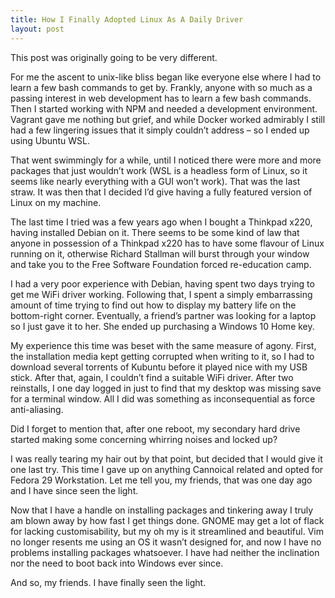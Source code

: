 ```yaml
---
title: How I Finally Adopted Linux As A Daily Driver 
layout: post 
---
```


This post was originally going to be very different.

For me the ascent to unix-like bliss began like everyone else where I had to learn a few bash commands to get by. Frankly, anyone with so much as a passing interest in web development has to learn a few bash commands. Then I started working with NPM and needed a development environment. Vagrant gave me nothing but grief, and while Docker worked admirably I still had a few lingering issues that it simply couldn’t address – so I ended up using Ubuntu WSL.

That went swimmingly for a while, until I noticed there were more and more packages that just wouldn’t work (WSL is a headless form of Linux, so it seems like nearly everything with a GUI won’t work). That was the last straw. It was then that I decided I’d give having a fully featured version of Linux on my machine.

The last time I tried was a few years ago when I bought a Thinkpad x220, having installed Debian on it. There seems to be some kind of law that anyone in possession of a Thinkpad x220 has to have some flavour of Linux running on it, otherwise Richard Stallman will burst through your window and take you to the Free Software Foundation forced re-education camp.

I had a very poor experience with Debian, having spent two days trying to get me WiFi driver working. Following that, I spent a simply embarrassing amount of time trying to find out how to display my battery life on the bottom-right corner. Eventually, a friend’s partner was looking for a laptop so I just gave it to her. She ended up purchasing a Windows 10 Home key. 

My experience this time was beset with the same measure of agony. First, the installation media kept getting corrupted when writing to it, so I had to download several torrents of Kubuntu before it played nice with my USB stick. After that, again, I couldn’t find a suitable WiFi driver. After two reinstalls, I one day logged in just to find that my desktop was missing save for a terminal window. All I did was something as inconsequential as force anti-aliasing. 

Did I forget to mention that, after one reboot, my secondary hard drive started making some concerning whirring noises and locked up?

I was really tearing my hair out by that point, but decided that I would give it one last try. This time I gave up on anything Cannoical related and opted for Fedora 29 Workstation. Let me tell you, my friends, that was one day ago and I have since seen the light. 

Now that I have a handle on installing packages and tinkering away I truly am blown away by how fast I get things done. GNOME may get a lot of flack for lacking customisability, but my oh my is it streamlined and beautiful. Vim no longer resents me using an OS it wasn’t designed for, and now I have no problems installing packages whatsoever. I have had neither the inclination nor the need to boot back into Windows ever since.

And so, my friends. I have finally seen the light.
